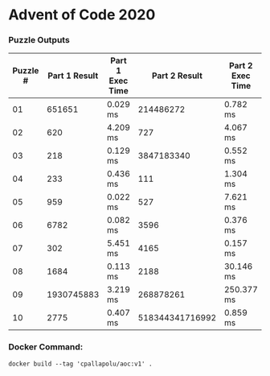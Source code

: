 <h1>Advent of Code 2020</h1>
<h3>Puzzle Outputs</h3>
<table>

<thead>

<tr><th>Puzzle #  </th><th>Part 1 Result  </th><th>Part 1 Exec Time  </th><th>Part 2 Result  </th><th>Part 2 Exec Time  </th><th># of Test Cases  </th></tr>

</thead>

<tbody>

<tr><td>01        </td><td>651651         </td><td>0.029 ms          </td><td>214486272      </td><td>0.782 ms          </td><td>2                </td></tr>

<tr><td>02        </td><td>620            </td><td>4.209 ms          </td><td>727            </td><td>4.067 ms          </td><td>1003             </td></tr>

<tr><td>03        </td><td>218            </td><td>0.129 ms          </td><td>3847183340     </td><td>0.552 ms          </td><td>2                </td></tr>

<tr><td>04        </td><td>233            </td><td>0.436 ms          </td><td>111            </td><td>1.304 ms          </td><td>300              </td></tr>

<tr><td>05        </td><td>959            </td><td>0.022 ms          </td><td>527            </td><td>7.621 ms          </td><td>2                </td></tr>

<tr><td>06        </td><td>6782           </td><td>0.082 ms          </td><td>3596           </td><td>0.376 ms          </td><td>466              </td></tr>

<tr><td>07        </td><td>302            </td><td>5.451 ms          </td><td>4165           </td><td>0.157 ms          </td><td>3                </td></tr>

<tr><td>08        </td><td>1684           </td><td>0.113 ms          </td><td>2188           </td><td>30.146 ms         </td><td>2                </td></tr>

<tr><td>09        </td><td>1930745883     </td><td>3.219 ms          </td><td>268878261      </td><td>250.377 ms        </td><td>2                </td></tr>

<tr><td>10        </td><td>2775           </td><td>0.407 ms          </td><td>518344341716992</td><td>0.859 ms          </td><td>3                </td></tr>

</tbody>

</table>

<h3>Docker Command:</h3>
<p><code>docker build --tag 'cpallapolu/aoc:v1' .</code></p>
